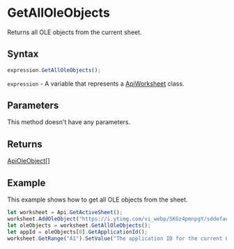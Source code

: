 # GetAllOleObjects

Returns all OLE objects from the current sheet.

## Syntax

```javascript
expression.GetAllOleObjects();
```

`expression` - A variable that represents a [ApiWorksheet](../ApiWorksheet.md) class.

## Parameters

This method doesn't have any parameters.

## Returns

[ApiOleObject](../../ApiOleObject/ApiOleObject.md)[]

## Example

This example shows how to get all OLE objects from the sheet.

```javascript editor-xlsx
let worksheet = Api.GetActiveSheet();
worksheet.AddOleObject("https://i.ytimg.com/vi_webp/SKGz4pmnpgY/sddefault.webp", 130 * 36000, 90 * 36000, "https://youtu.be/SKGz4pmnpgY", "asc.{38E022EA-AD92-45FC-B22B-49DF39746DB4}", 0, 2 * 36000, 4, 3 * 36000);
let oleObjects = worksheet.GetAllOleObjects();
let appId = oleObjects[0].GetApplicationId();
worksheet.GetRange("A1").SetValue("The application ID for the current OLE object: " + appId);
```
